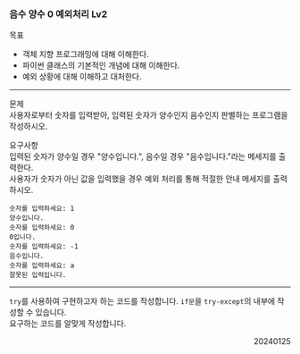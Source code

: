 ### 음수 양수 0 예외처리 Lv2
목표  
- 객체 지향 프로그래밍에 대해 이해한다.
- 파이썬 클래스의 기본적인 개념에 대해 이해한다.
- 예외 상황에 대해 이해하고 대처한다.
---
문제  
사용자로부터 숫자를 입력받아, 입력된 숫자가 양수인지 음수인지 판별하는 프로그램을 작성하시오.  

요구사항  
입력된 숫자가 양수일 경우 "양수입니다.", 음수일 경우 "음수입니다."라는 메세지를 출력한다.  
사용자가 숫자가 아닌 값을 입력했을 경우 예외 처리를 통해 적절한 안내 메세지를 출력하시오.
```
숫자를 입력하세요: 1
양수입니다.
숫자를 입력하세요: 0
0입니다.
숫자를 입력하세요: -1
음수입니다.
숫자를 입력하세요: a
잘못된 입력입니다.
```
---
`try`를 사용하여 구현하고자 하는 코드를 작성합니다. `if문`을 `try-except`의 내부에 작성할 수 있습니다.  
요구하는 코드를 알맞게 작성합니다.
<div style="text-align: right">20240125</div>